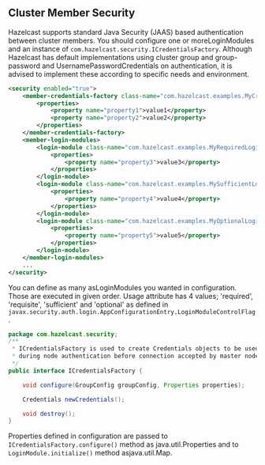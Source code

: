 

## Cluster Member Security

Hazelcast supports standard Java Security (JAAS) based authentication between cluster members. You should configure one or moreLoginModules and an instance of `com.hazelcast.security.ICredentialsFactory`. Although Hazelcast has default implementations using cluster group and group-password and UsernamePasswordCredentials on authentication, it is advised to implement these according to specific needs and environment.

```xml
<security enabled="true">
    <member-credentials-factory class-name="com.hazelcast.examples.MyCredentialsFactory">
        <properties>
            <property name="property1">value1</property>
            <property name="property2">value2</property>
        </properties>
    </member-credentials-factory>
    <member-login-modules>
        <login-module class-name="com.hazelcast.examples.MyRequiredLoginModule" usage="required">
            <properties>
                <property name="property3">value3</property>
            </properties>
        </login-module>
        <login-module class-name="com.hazelcast.examples.MySufficientLoginModule" usage="sufficient">
            <properties>
                <property name="property4">value4</property>
            </properties>
        </login-module>
        <login-module class-name="com.hazelcast.examples.MyOptionalLoginModule" usage="optional">
            <properties>
                <property name="property5">value5</property>
            </properties>
        </login-module>
    </member-login-modules>
    ...
</security>
```

You can define as many asLoginModules you wanted in configuration. Those are executed in given order. Usage attribute has 4 values; 'required', 'requisite', 'sufficient' and 'optional' as defined in `javax.security.auth.login.AppConfigurationEntry.LoginModuleControlFlag`.

```java
package com.hazelcast.security;
/**
 * ICredentialsFactory is used to create Credentials objects to be used
 * during node authentication before connection accepted by master node.
 */
public interface ICredentialsFactory {

    void configure(GroupConfig groupConfig, Properties properties);

    Credentials newCredentials();

    void destroy();
}
```

Properties defined in configuration are passed to `ICredentialsFactory.configure()` method as java.util.Properties and to `LoginModule.initialize()` method asjava.util.Map.
